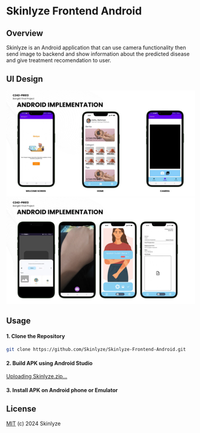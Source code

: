 # Skinlyze Frontend Android

## Overview
Skinlyze is an Android application that can use camera functionality then send image to backend and show information about the predicted disease and give treatment recomendation to user.

## UI Design
![ui design 1](https://github.com/Skinlyze/.github/blob/main/assets/19.png)
![ui design 2](https://github.com/Skinlyze/.github/blob/main/assets/20.png)

## Usage

#### 1. Clone the Repository
```bash
git clone https://github.com/Skinlyze/Skinlyze-Frontend-Android.git
```
#### 2. Build APK using Android Studio
[Uploading Skinlyze.zip…]()


#### 3. Install APK on Android phone or Emulator

## License
[MIT](LICENSE) (c) 2024 Skinlyze
